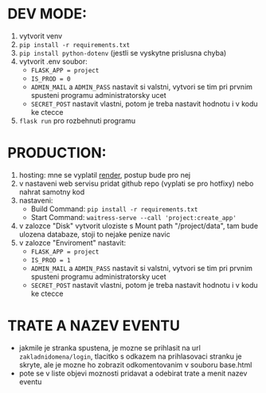 # DEV MODE:
1. vytvorit venv
2. `pip install -r requirements.txt`
3. `pip install python-dotenv` (jestli se vyskytne prislusna chyba)
4. vytvorit .env soubor:
   - `FLASK_APP = project`
   - `IS_PROD = 0`
   - `ADMIN_MAIL` a `ADMIN_PASS` nastavit si valstni, vytvori se tim pri prvnim spusteni programu administratorsky ucet
   - `SECRET_POST` nastavit vlastni, potom je treba nastavit hodnotu i v kodu ke ctecce
6. `flask run` pro rozbehnuti programu

# PRODUCTION:
1. hosting: mne se vyplatil [render](https://render.com/), postup bude pro nej
2. v nastaveni web servisu pridat github repo (vyplati se pro hotfixy) nebo nahrat samotny kod
3. nastaveni:
   - Build Command: `pip install -r requirements.txt`
   - Start Command: `waitress-serve --call 'project:create_app'`
4. v zalozce "Disk" vytvorit uloziste s Mount path "/project/data", tam bude ulozena databaze, stoji to nejake penize navic
5. v zalozce "Enviroment" nastavit:
   - `FLASK_APP = project`
   - `IS_PROD = 1`
   - `ADMIN_MAIL` a `ADMIN_PASS` nastavit si valstni, vytvori se tim pri prvnim spusteni programu administratorsky ucet
   - `SECRET_POST` nastavit vlastni, potom je treba nastavit hodnotu i v kodu ke ctecce
   
# TRATE A NAZEV EVENTU
- jakmile je stranka spustena, je mozne se prihlasit na url `zakladnidomena/login`, tlacitko s odkazem na prihlasovaci stranku je skryte, ale je mozne ho zobrazit odkomentovanim v souboru base.html
- pote se v liste objevi moznosti pridavat a odebirat trate a menit nazev eventu